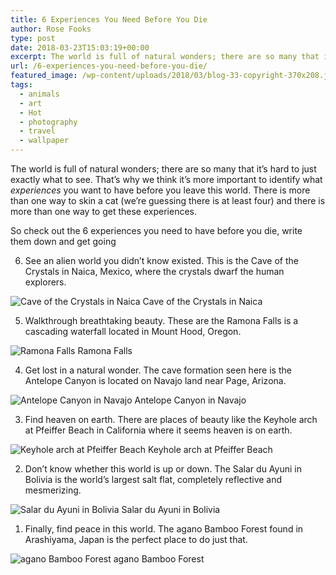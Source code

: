 ```yaml
---
title: 6 Experiences You Need Before You Die
author: Rose Fooks
type: post
date: 2018-03-23T15:03:19+00:00
excerpt: The world is full of natural wonders; there are so many that it’s hard to just exactly what to see. That’s why we think it’s more important to identify what experiences you want to have before you leave this world.
url: /6-experiences-you-need-before-you-die/
featured_image: /wp-content/uploads/2018/03/blog-33-copyright-370x208.jpg
tags:
  - animals
  - art
  - Hot
  - photography
  - travel
  - wallpaper
---
```

The world is full of natural wonders; there are so many that it’s hard to just exactly what to see. That’s why we think it’s more important to identify what *experiences* you want to have before you leave this world. There is more than one way to skin a cat (we’re guessing there is at least four) and there is more than one way to get these experiences.


  So check out the 6 experiences you need to have before you die, write them down and get going



  6. See an alien world you didn’t know existed. This is the Cave of the Crystals in Naica, Mexico, where the crystals dwarf the human explorers.


![Cave of the Crystals in Naica](/wp-content/uploads/2018/03/PlaceOne-300x199.jpg) Cave of the Crystals in Naica


  5. Walkthrough breathtaking beauty. These are the Ramona Falls is a cascading waterfall located in Mount Hood, Oregon.


![Ramona Falls](/wp-content/uploads/2018/03/PlaceTwo-300x216.jpg) Ramona Falls


  4. Get lost in a natural wonder. The cave formation seen here is the Antelope Canyon is located on Navajo land near Page, Arizona.


![Antelope Canyon in Navajo ](/wp-content/uploads/2018/03/PlaceThree-200x300.jpg) Antelope Canyon in Navajo


  3. Find heaven on earth. There are places of beauty like the Keyhole arch at Pfeiffer Beach in California where it seems heaven is on earth.


![ Keyhole arch at Pfeiffer Beach](/wp-content/uploads/2018/03/PlaceFour-300x216.jpg) Keyhole arch at Pfeiffer Beach


  2. Don’t know whether this world is up or down. The Salar du Ayuni in Bolivia is the world’s largest salt flat, completely reflective and mesmerizing.


![Salar du Ayuni in Bolivia](/wp-content/uploads/2018/03/PlaceFive-300x225.jpg) Salar du Ayuni in Bolivia


  1. Finally, find peace in this world. The agano Bamboo Forest found in Arashiyama, Japan is the perfect place to do just that.


![agano Bamboo Forest](/wp-content/uploads/2018/03/PlaceSix-300x300.jpg) agano Bamboo Forest

&nbsp;
